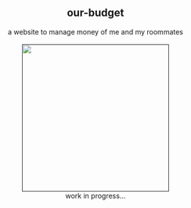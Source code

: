 
<div align = "center">
<h2>our-budget</h2>
a website to manage money of me and my roommates
</div>

<br>
<div align = "center">
<a href="">
  <img  src="https://media.giphy.com/media/QyVbrW1xiMJ9Wnhblq/giphy.gif" width="300" />
</a>
</div>

<div align = "center">
work in progress...
</div>

